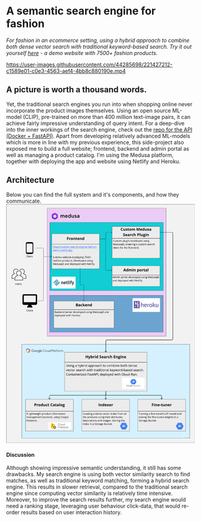 # A semantic search engine for fashion

*For fashion in an ecommerce setting, using a hybrid approach to combine both dense vector search with traditional
keyword-based search. Try it out yourself [here](https://custom-search-engine-fashion-demo.netlify.app) - a demo website
with 7500+ fashion products.*

https://user-images.githubusercontent.com/44285698/221427212-c1589e01-c0e3-4563-aef4-4bb8c880190e.mp4

## A picture is worth a thousand words.

Yet, the traditional search engines you run into when shopping online never incorporate the product images themselves.
Using an open source ML-model (CLIP), pre-trained on more than 400 million text-image pairs, it can achieve fairly
impressive understanding of query intent. For a deep-dive into the inner workings of the search engine, check out
the [repo for the API (Docker + FastAPI)](https://github.com/msvensson222/search-api-demo1). Apart from developing
relatively advanced ML-models which is more in line with my previous experience, this side-project also exposed me to
build a full website; frontend, backend and admin portal as well as managing a product catalog. I'm using the Medusa
platform, together with deploying the app and website using Netlify and Heroku.

## Architecture
Below you can find the full system and it's components, and how they communicate.
![](architecture.png)
#### Discussion

Although showing impressive semantic understanding, it still has some drawbacks. My search engine is using both vector
similarity search to find matches, as well as traditional keyword matching, forming a hybrid search engine. This results
in slower retrieval, compared to the traditional search engine since computing vector similarity is relatively time
intensive. Moreover, to improve the search results further, my search engine would need a ranking stage, leveraging user
behaviour click-data, that would re-order results based on user interaction history.

